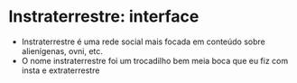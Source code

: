 #  Instraterrestre: interface

- Instraterrestre é uma rede social mais focada em conteúdo sobre alienígenas, ovni, etc.
- O nome instraterrestre foi um trocadilho bem meia boca que eu fiz com insta e extraterrestre
